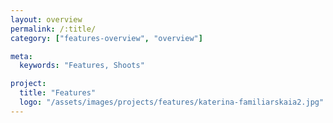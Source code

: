 ```yaml
---
layout: overview
permalink: /:title/
category: ["features-overview", "overview"]

meta:
  keywords: "Features, Shoots"

project:
  title: "Features"
  logo: "/assets/images/projects/features/katerina-familiarskaia2.jpg"
---
```

